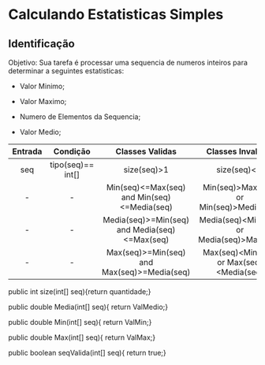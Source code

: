 # Calculando Estatisticas Simples

## Identificação

Objetivo: Sua tarefa é processar uma sequencia de numeros inteiros para determinar a seguintes estatisticas:

- Valor Minimo;

- Valor Maximo;

- Numero de Elementos da Sequencia;

- Valor Medio;



|Entrada|Condição|Classes Validas| Classes Invalidas|
|:-:|:----------------------------:|:------------------:|:--------------------:|
| seq | tipo(seq)== int[] | size(seq)>1 | size(seq)< 2|
|-| - | Min(seq)<=Max(seq) and Min(seq)<=Media(seq)| Min(seq)>Max(seq) or Min(seq)>Media(seq)|
|-| - | Media(seq)>=Min(seq) and Media(seq)<=Max(seq)| Media(seq)<Min(seq) or Media(seq)>Max(seq)|
|-| - | Max(seq)>=Min(seq) and Max(seq)>=Media(seq)| Max(seq)<Min(seq) or Max(seq)<Media(seq)| 

public int size(int[] seq){return quantidade;}

public double Media(int[] seq){ return ValMedio;}

public double Min(int[] seq){ return ValMin;}

public double Max(int[] seq){ return ValMax;}

public boolean seqValida(int[] seq){ return true;}
